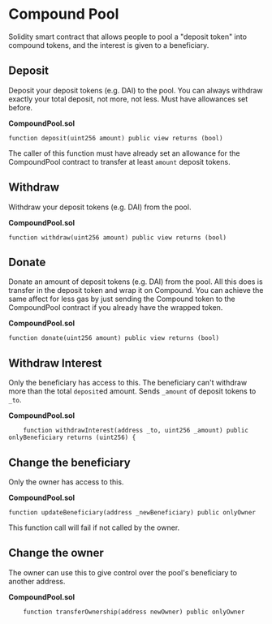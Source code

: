 
# Compound Pool

Solidity smart contract that allows people to pool a "deposit token" into compound tokens, and the interest is given to a beneficiary.


## Deposit

Deposit your deposit tokens (e.g. DAI) to the pool. You can always withdraw exactly your total deposit, not more, not less. Must have allowances set before.

**CompoundPool.sol**
```
function deposit(uint256 amount) public view returns (bool)
```

The caller of this function must have already set an allowance for the CompoundPool contract to transfer at least `amount` deposit tokens.


## Withdraw

Withdraw your deposit tokens (e.g. DAI) from the pool.

**CompoundPool.sol**
```
function withdraw(uint256 amount) public view returns (bool)
```

## Donate

Donate an amount of deposit tokens (e.g. DAI) from the pool. All this does is transfer in the deposit token and wrap it on Compound. You can achieve the same affect for less gas by just sending the Compound token to the CompoundPool contract if you already have the wrapped token.

**CompoundPool.sol**
```
function donate(uint256 amount) public view returns (bool)
```

## Withdraw Interest

Only the beneficiary has access to this. The beneficiary can't withdraw more than the total `deposit`ed amount. Sends `_amount` of deposit tokens to `_to`. 

**CompoundPool.sol**
```
    function withdrawInterest(address _to, uint256 _amount) public onlyBeneficiary returns (uint256) {
```

## Change the beneficiary

Only the owner has access to this.

**CompoundPool.sol**
```
function updateBeneficiary(address _newBeneficiary) public onlyOwner
```

This function call will fail if not called by the owner.

## Change the owner

The owner can use this to give control over the pool's beneficiary to another address.

**CompoundPool.sol**
```
    function transferOwnership(address newOwner) public onlyOwner
```